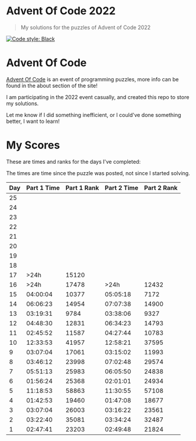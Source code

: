 # Advent Of Code 2022

> My solutions for the puzzles of Advent of Code 2022

[![Code style: Black][black-image]][black-url]

# Advent Of Code

[Advent Of Code](https://adventofcode.com/2022) is an event of programming puzzles, more info can be found in the about section of the site!

I am participating in the 2022 event casually, and created this repo to store my solutions.

Let me know if I did something inefficient, or I could've done something better, I want to learn!

<!-- Badges -->

[black-image]: https://img.shields.io/badge/code%20style-Black-000000.svg
[black-url]: https://github.com/psf/black

# My Scores

These are times and ranks for the days I've completed:

The times are time since the puzzle was posted, not since I started solving.

| Day | Part 1 Time | Part 1 Rank | Part 2 Time | Part 2 Rank |
|-----|-------------|-------------|-------------|-------------|
| 25  |             |             |             |             |
| 24  |             |             |             |             |
| 23  |             |             |             |             |
| 22  |             |             |             |             |
| 21  |             |             |             |             |
| 20  |             |             |             |             |
| 19  |             |             |             |             |
| 18  |             |             |             |             |
| 17  | \>24h       | 15120       |             |             |
| 16  | \>24h       | 17478       | \>24h       | 12432       |
| 15  | 04:00:04    | 10377       | 05:05:18    | 7172        |
| 14  | 06:06:23    | 14954       | 07:07:38    | 14900       |
| 13  | 03:19:31    | 9784        | 03:38:06    | 9327        |
| 12  | 04:48:30    | 12831       | 06:34:23    | 14793       |
| 11  | 02:45:52    | 11587       | 04:27:44    | 10783       |
| 10  | 12:33:53    | 41957       | 12:58:21    | 37595       |
| 9   | 03:07:04    | 17061       | 03:15:02    | 11993       |
| 8   | 03:46:12    | 23998       | 07:02:48    | 29574       |
| 7   | 05:51:13    | 25983       | 06:05:50    | 24838       |
| 6   | 01:56:24    | 25368       | 02:01:01    | 24934       |
| 5   | 11:18:53    | 58863       | 11:30:55    | 57108       |
| 4   | 01:42:53    | 19460       | 01:47:08    | 18677       |
| 3   | 03:07:04    | 26003       | 03:16:22    | 23561       |
| 2   | 03:22:40    | 35081       | 03:34:24    | 32487       |
| 1   | 02:47:41    | 23203       | 02:49:48    | 21824       |
